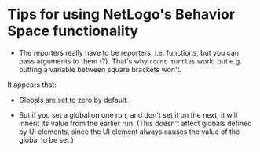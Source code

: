 Tips for using NetLogo's Behavior Space functionality
====

* The reporters really have to be reporters, i.e. functions, but you
can pass arguments to them (?).  That's why `count turtles` work, but
e.g. putting a variable between square brackets won't.

It appears that:

  * Globals are set to zero by default.

  * But if you set a global on one run, and don't set it on the next,
    it will inherit its value from the earlier run.  (This doesn't
    affect globals defined by UI elements, since the UI element always
    causes the value of the global to be set.)

